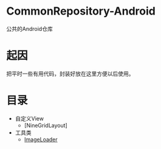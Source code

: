 # CommonRepository-Android
公共的Android仓库

# 起因
把平时一些有用代码，封装好放在这里方便以后使用。

# 目录
* 自定义View
    * [NineGridLayout]
* 工具类
    * [ImageLoader](/工具类)